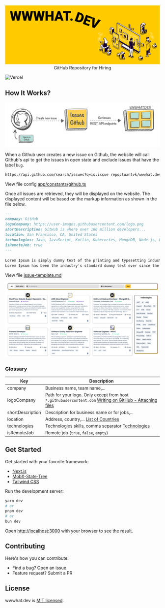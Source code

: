 <p align="center">
<img src="assets/banner.png" title="banner.png">
<span align="center">GitHub Repository for Hiring</span>
</p>

![Vercel](https://vercelbadge.vercel.app/api/tuantvk/wwwhat.dev?style=for-the-badge)

## How It Works?

<p align="center">
<img src="assets/how-it-works.png" title="how-it-works.png">
</p>

When a Github user creates a new issue on Github, the website will call Github's api to get the issues in open state and exclude issues that have the label `bug`.

```txt
https://api.github.com/search/issues?q=is:issue repo:tuantvk/wwwhat.dev state:open -label:bug
```

View file config [app/constants/github.ts](/app/constants/github.ts)

Once all issues are retrieved, they will be displayed on the website. The displayed content will be based on the markup information as shown in the file below.

```md
---
company: GitHub
logoCompany: https://user-images.githubusercontent.com/logo.png
shortDescription: GitHub is where over 100 million developers...
location: San Francisco, CA, United States
technologies: Java, JavaScript, Kotlin, Kubernetes, MongoDB, Node.js, PostgreSQL, Python
isRemoteJob: true
---

Lorem Ipsum is simply dummy text of the printing and typesetting industry.
Lorem Ipsum has been the industry's standard dummy text ever since the 1500s.
```

View file [issue-template.md](/.github/ISSUE_TEMPLATE/issue-template.md)

<p align="center">
<img src="assets/jobs.png" title="jobs.png">
</p>

### Glossary

| Key              | Description |
|------------------|-------------|
| company          | Business name, team name,... |
| logoCompany      | Path for your logo. Only except from host `*.githubusercontent.com` [Writing on GitHub - Attaching files](https://docs.github.com/en/get-started/writing-on-github/working-with-advanced-formatting/attaching-files) |
| shortDescription | Description for business name or for jobs,... |
| location         | Address, country,... [List of Countries](/app/data/countries.ts) |
| technologies     | Technologies skills, comma separator [Technologies](/app/data/technologies.ts) |
| isRemoteJob      | Remote job (`true`, `false`, `empty`) |

## Get Started

Get started with your favorite framework:

- [Next.js](https://nextjs.org/)
- [MobX-State-Tree](https://mobx-state-tree.js.org/)
- [Tailwind CSS](https://tailwindcss.com/)

Run the development server:

```bash
yarn dev
# or
pnpm dev
# or
bun dev
```

Open [http://localhost:3000](http://localhost:3000) with your browser to see the result.

## Contributing

Here's how you can contribute:

- Find a bug? Open an issue
- Feature request? Submit a PR

## License

wwwhat.dev is [MIT licensed](LICENSE).

